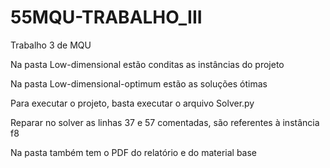 # 55MQU-TRABALHO_III
Trabalho 3 de MQU


Na pasta Low-dimensional estão conditas as instâncias do projeto

Na pasta Low-dimensional-optimum estão as soluções ótimas

Para executar o projeto, basta executar o arquivo Solver.py

Reparar no solver as linhas 37 e 57 comentadas, são referentes à instância f8

Na pasta também tem o PDF do relatório e do material base